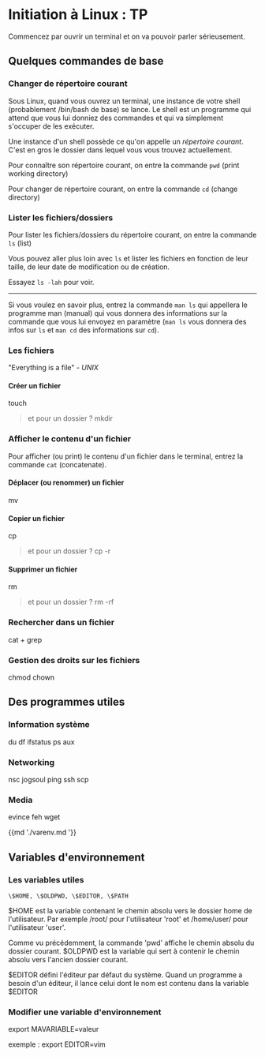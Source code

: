 # Initiation à Linux : TP

Commencez par ouvrir un terminal et on va pouvoir parler sérieusement.

## Quelques commandes de base

### Changer de répertoire courant

Sous Linux, quand vous ouvrez un terminal, une instance de votre shell
(probablement /bin/bash de base) se lance. Le shell est un programme qui attend
que vous lui donniez des commandes et qui va simplement s'occuper de les
exécuter.

Une instance d'un shell possède ce qu'on appelle un *répertoire courant*. C'est
en gros le dossier dans lequel vous vous trouvez actuellement.

Pour connaître son répertoire courant, on entre la commande `pwd` (print
working directory)

Pour changer de répertoire courant, on entre la commande `cd` (change
directory)

### Lister les fichiers/dossiers

Pour lister les fichiers/dossiers du répertoire courant, on entre la commande
`ls` (list)

Vous pouvez aller plus loin avec `ls` et lister les fichiers en fonction de
leur taille, de leur date de modification ou de création.

Essayez `ls -lah` pour voir.

***

Si vous voulez en savoir plus, entrez la commande `man ls` qui appellera le
programme man (manual) qui vous donnera des informations sur la commande que
vous lui envoyez en paramètre (`man ls` vous donnera des infos sur `ls` et
`man cd` des informations sur `cd`).

### Les fichiers

"Everything is a file" - *UNIX*

#### Créer un fichier

touch

> et pour un dossier ? mkdir

### Afficher le contenu d'un fichier

Pour afficher (ou print) le contenu d'un fichier dans le terminal, entrez la
commande `cat` (concatenate).

#### Déplacer (ou renommer) un fichier

mv

#### Copier un fichier

cp

> et pour un dossier ? cp -r

#### Supprimer un fichier

rm

> et pour un dossier ? rm -rf

### Rechercher dans un fichier

cat + grep


### Gestion des droits sur les fichiers

chmod chown

## Des programmes utiles

### Information système

du
df
ifstatus
ps aux


### Networking

nsc jogsoul ping ssh scp

### Media

evince feh wget

{{md './varenv.md '}}
## Variables d'environnement

### Les variables utiles

    \$HOME, \$OLDPWD, \$EDITOR, \$PATH
\$HOME est la variable contenant le chemin absolu vers le dossier home de
l'utilisateur. Par exemple /root/ pour l'utilisateur 'root' et /home/user/
pour l'utilisateur 'user'.

Comme vu précédemment, la commande 'pwd' affiche le chemin absolu du dossier
courant. \$OLDPWD est la variable qui sert à contenir le chemin absolu vers
l'ancien dossier courant.

\$EDITOR défini l'éditeur par défaut du système. Quand un programme a besoin
d'un éditeur, il lance celui dont le nom est contenu dans la variable \$EDITOR

### Modifier une variable d'environnement
export MAVARIABLE=valeur

exemple : export EDITOR=vim
